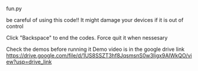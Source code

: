 fun.py

be careful of using this code!! It might damage your devices if it is out of control

Click "Backspace" to end the codes. Force quit it when nessesary

Check the demos before running it
Demo video is in the google drive link
https://drive.google.com/file/d/1US8SSZT3hf8JqsmsnS0w3Ijgx9AIWkQO/view?usp=drive_link

